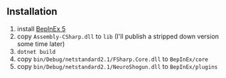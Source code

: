 ## Installation

1. install [BepInEx 5](https://github.com/BepInEx/BepInEx)
2. copy `Assembly-CSharp.dll` to `lib` (I'll publish a stripped down
   version some time later)
3. `dotnet build`
4. copy `bin/Debug/netstandard2.1/FSharp.Core.dll` to `BepInEx/core`
5. copy `bin/Debug/netstandard2.1/NeuroShogun.dll` to `BepInEx/plugins`
